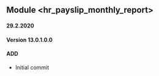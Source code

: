 ## Module <hr_payslip_monthly_report>

#### 29.2.2020
#### Version 13.0.1.0.0
#### ADD
- Initial commit

